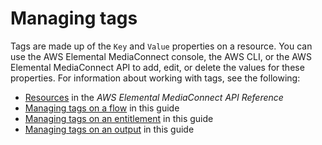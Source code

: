 # Managing tags<a name="tagging-add-edit-delete"></a>



Tags are made up of the `Key` and `Value` properties on a resource\. You can use the AWS Elemental MediaConnect console, the AWS CLI, or the AWS Elemental MediaConnect API to add, edit, or delete the values for these properties\. For information about working with tags, see the following:
+ [Resources](https://docs.aws.amazon.com/mediaconnect/latest/api/resources.html) in the *AWS Elemental MediaConnect API Reference*
+ [Managing tags on a flow](flows-manage-tags.md) in this guide
+ [Managing tags on an entitlement](entitlements-manage-tags.md) in this guide
+ [Managing tags on an output](outputs-manage-tags.md) in this guide 